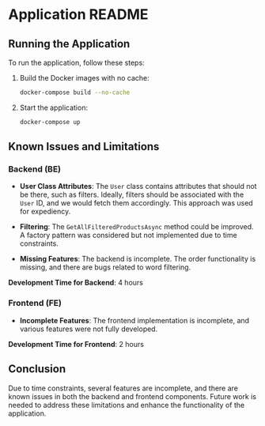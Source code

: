 # Application README

## Running the Application

To run the application, follow these steps:

1. Build the Docker images with no cache:
   ```sh
   docker-compose build --no-cache
   ```

2. Start the application:
   ```sh
   docker-compose up
   ```

## Known Issues and Limitations

### Backend (BE)

- **User Class Attributes**: The `User` class contains attributes that should not be there, such as filters. Ideally, filters should be associated with the `User` ID, and we would fetch them accordingly. This approach was used for expediency.
  
- **Filtering**: The `GetAllFilteredProductsAsync` method could be improved. A factory pattern was considered but not implemented due to time constraints. 

- **Missing Features**: The backend is incomplete. The order functionality is missing, and there are bugs related to word filtering. 

**Development Time for Backend**: 4 hours

### Frontend (FE)

- **Incomplete Features**: The frontend implementation is incomplete, and various features were not fully developed.

**Development Time for Frontend**: 2 hours

## Conclusion

Due to time constraints, several features are incomplete, and there are known issues in both the backend and frontend components. Future work is needed to address these limitations and enhance the functionality of the application.
